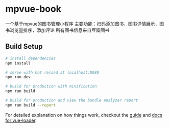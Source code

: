 # mpvue-book

一个基于mpvue的图书管理小程序
主要功能：扫码添加图书，图书详情展示，图书浏览量排序，添加评论
所有图书信息来自豆瓣图书

## Build Setup

``` bash
# install dependencies
npm install

# serve with hot reload at localhost:8080
npm run dev

# build for production with minification
npm run build

# build for production and view the bundle analyzer report
npm run build --report
```

For detailed explanation on how things work, checkout the [guide](http://vuejs-templates.github.io/webpack/) and [docs for vue-loader](http://vuejs.github.io/vue-loader).
